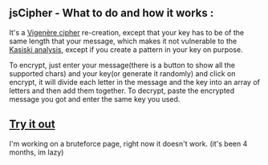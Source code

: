 ## jsCipher -  What to do and how it works : 
It's a [Vigenère cipher](http://crypto.interactive-maths.com/vigenegravere-cipher.html) re-creation, except that your key has to be of the same length that your message, which makes it not vulnerable to the [Kasiski analysis](http://crypto.interactive-maths.com/kasiski-analysis-breaking-the-code.html), except if you create a pattern in your key on purpose.

To encrypt, just enter your message(there is a button to show all the supported chars) and your key(or generate it randomly) and click on encrypt, it will divide each letter in the message and the key into an array of letters and then add them together. To decrypt, paste the encrypted message you got and enter the same key you used.

## [Try it out](https://yadrychnikovnicolay.github.io/jsCipher/)

I'm working on a bruteforce page, right now it doesn't work. (it's been 4 months, im lazy)

